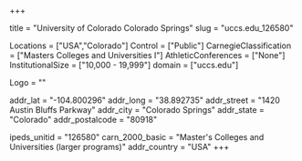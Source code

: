 
+++

title = "University of Colorado Colorado Springs"
slug = "uccs.edu_126580"

Locations = ["USA","Colorado"]
Control = ["Public"]
CarnegieClassification = ["Masters Colleges and Universities I"]
AthleticConferences = ["None"]
InstitutionalSize = ["10,000 - 19,999"]
domain = ["uccs.edu"]

Logo = ""

addr_lat = "-104.800296"
addr_long = "38.892735"
addr_street = "1420 Austin Bluffs Parkway"
addr_city = "Colorado Springs"
addr_state = "Colorado"
addr_postalcode = "80918"

ipeds_unitid = "126580"
carn_2000_basic = "Master's Colleges and Universities (larger programs)"
addr_country = "USA"
+++
    
